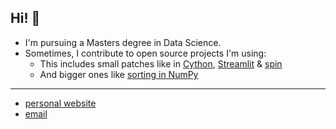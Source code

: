 ## Hi! 👋

- I'm pursuing a Masters degree in Data Science.
- Sometimes, I contribute to open source projects I'm using:
  - This includes small patches like in [Cython](https://github.com/cython/cython/pull/6680), [Streamlit](https://github.com/streamlit/streamlit/issues/6277) & [spin]( https://github.com/scientific-python/spin/issues/268) 
  - And bigger ones like [sorting in NumPy](https://github.com/numpy/numpy/pull/29208)
  
---

- [personal website](https://moritz-gross.github.io/)
- [email](mailto:hi@mgross.dev)
